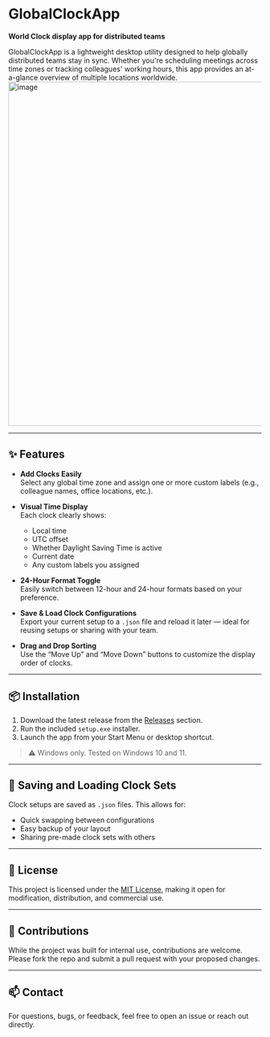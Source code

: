 # GlobalClockApp

**World Clock display app for distributed teams**

GlobalClockApp is a lightweight desktop utility designed to help globally distributed teams stay in sync. Whether you're scheduling meetings across time zones or tracking colleagues' working hours, this app provides an at-a-glance overview of multiple locations worldwide.
<img width="780" height="685" alt="image" src="https://github.com/user-attachments/assets/e6d4c202-16b7-4039-bce5-25e7935330f2" />


---

## ✨ Features

- **Add Clocks Easily**  
  Select any global time zone and assign one or more custom labels (e.g., colleague names, office locations, etc.).

- **Visual Time Display**  
  Each clock clearly shows:
  - Local time
  - UTC offset
  - Whether Daylight Saving Time is active
  - Current date
  - Any custom labels you assigned

- **24-Hour Format Toggle**  
  Easily switch between 12-hour and 24-hour formats based on your preference.

- **Save & Load Clock Configurations**  
  Export your current setup to a `.json` file and reload it later — ideal for reusing setups or sharing with your team.

- **Drag and Drop Sorting**  
  Use the “Move Up” and “Move Down” buttons to customize the display order of clocks.

---

## 📦 Installation

1. Download the latest release from the [Releases](https://github.com/Dragonborn89/GlobalClockApp/releases) section.
2. Run the included `setup.exe` installer.
3. Launch the app from your Start Menu or desktop shortcut.

> ⚠️ Windows only. Tested on Windows 10 and 11.

---

## 📂 Saving and Loading Clock Sets

Clock setups are saved as `.json` files. This allows for:
- Quick swapping between configurations
- Easy backup of your layout
- Sharing pre-made clock sets with others

---

## 📝 License

This project is licensed under the [MIT License](LICENSE), making it open for modification, distribution, and commercial use.

---

## 🤝 Contributions

While the project was built for internal use, contributions are welcome. Please fork the repo and submit a pull request with your proposed changes.

---

## 📫 Contact

For questions, bugs, or feedback, feel free to open an issue or reach out directly.
